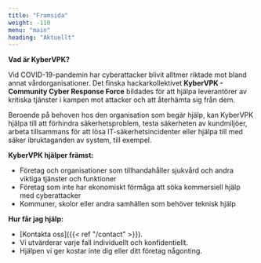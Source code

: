 ```yaml
---
title: "Framsida"
weight: -110
menu: "main"
heading: "Aktuellt"
---
```

**Vad är KyberVPK?**

Vid COVID-19-pandemin har cyberattacker blivit alltmer riktade mot bland annat vårdorganisationer. Det finska hackarkollektivet **KyberVPK - Community Cyber ​​Response Force** bildades för att hjälpa leverantörer av kritiska tjänster i kampen mot attacker och att återhämta sig från dem.

Beroende på behoven hos den organisation som begär hjälp, kan KyberVPK hjälpa till att förhindra säkerhetsproblem, testa säkerheten av kundmiljöer, arbeta tillsammans för att lösa IT-säkerhetsincidenter eller hjälpa till med säker ibruktaganden av system, till exempel.

**KyberVPK hjälper främst:**

* Företag och organisationer som tillhandahåller sjukvård och andra viktiga tjänster och funktioner
* Företag som inte har ekonomiskt förmåga att söka kommersiell hjälp med cyberattacker
* Kommuner, skolor eller andra samhällen som behöver teknisk hjälp

**Hur får jag hjälp:**

* [Kontakta oss]({{< ref "/contact" >}}).
* Vi utvärderar varje fall individuellt och konfidentiellt.
* Hjälpen vi ger kostar inte dig eller ditt företag någonting.

